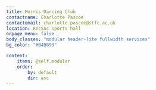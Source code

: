 ```yaml
---
title: Morris Dancing Club 
contactname: Charlotte Pascoe
contactemail: charlotte.pascoe@stfc.ac.uk
location: RecSoc sports hall
onpage_menu: false
body_classes: "modular header-lite fullwidth services"
bg_color: "#B4B093"

content:
    items: @self.modular
    order:
        by: default
        dir: asc
---
```




